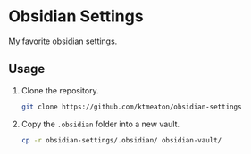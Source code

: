# Obsidian Settings

My favorite obsidian settings.

## Usage

1. Clone the repository.

	```bash
	git clone https://github.com/ktmeaton/obsidian-settings
	```

1. Copy the ```.obsidian``` folder into a new vault.

	```bash
	cp -r obsidian-settings/.obsidian/ obsidian-vault/
	```
